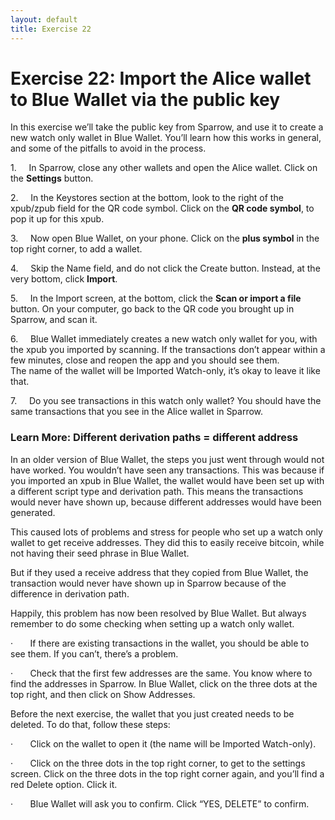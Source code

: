 ```yaml
---
layout: default
title: Exercise 22
---
```

# Exercise 22: Import the Alice wallet to Blue Wallet via the public key

In this exercise we’ll take the public key from Sparrow, and use it to create a new watch only wallet in Blue Wallet. You’ll learn how this works in general, and some of the pitfalls to avoid in the process.

1.     In Sparrow, close any other wallets and open the Alice wallet. Click on the **Settings** button.

2.     In the Keystores section at the bottom, look to the right of the xpub/zpub field for the QR code symbol. Click on the **QR code symbol**, to pop it up for this xpub.

3.     Now open Blue Wallet, on your phone. Click on the **plus symbol** in the top right corner, to add a wallet.

4.     Skip the Name field, and do not click the Create button. Instead, at the very bottom, click **Import**.

5.     In the Import screen, at the bottom, click the **Scan or import a file** button. On your computer, go back to the QR code you brought up in Sparrow, and scan it.

6.     Blue Wallet immediately creates a new watch only wallet for you, with the xpub you imported by scanning. If the transactions don’t appear within a few minutes, close and reopen the app and you should see them.  
The name of the wallet will be Imported Watch-only, it’s okay to leave it like that.

7.     Do you see transactions in this watch only wallet? You should have the same transactions that you see in the Alice wallet in Sparrow.

### Learn More: Different derivation paths = different address

In an older version of Blue Wallet, the steps you just went through would not have worked. You wouldn’t have seen any transactions. This was because if you imported an xpub in Blue Wallet, the wallet would have been set up with a different script type and derivation path. This means the transactions would never have shown up, because different addresses would have been generated.

This caused lots of problems and stress for people who set up a watch only wallet to get receive addresses. They did this to easily receive bitcoin, while not having their seed phrase in Blue Wallet.

But if they used a receive address that they copied from Blue Wallet, the transaction would never have shown up in Sparrow because of the difference in derivation path.

Happily, this problem has now been resolved by Blue Wallet. But always remember to do some checking when setting up a watch only wallet.

·       If there are existing transactions in the wallet, you should be able to see them. If you can’t, there’s a problem.

·       Check that the first few addresses are the same. You know where to find the addresses in Sparrow. In Blue Wallet, click on the three dots at the top right, and then click on Show Addresses.

Before the next exercise, the wallet that you just created needs to be deleted. To do that, follow these steps:

·       Click on the wallet to open it (the name will be Imported Watch-only).

·       Click on the three dots in the top right corner, to get to the settings screen. Click on the three dots in the top right corner again, and you’ll find a red Delete option. Click it.

·       Blue Wallet will ask you to confirm. Click “YES, DELETE” to confirm.